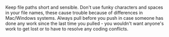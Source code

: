 Keep file paths short and sensible. 
Don't use funky characters and spaces in your file names, these cause trouble because of differences in Mac/Windows systems. 
Always pull before you push in case someone has done any work since the last time you pulled - you wouldn't want anyone's work to get lost or to have to resolve any coding conflicts.

